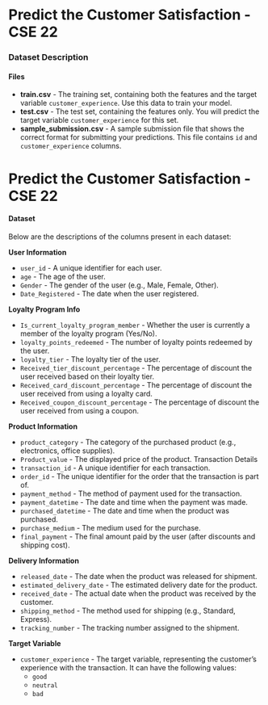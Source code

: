 # **Predict the Customer Satisfaction - CSE 22**

### Dataset Description

#### **Files**

- **train.csv** - The training set, containing both the features and the target variable `customer_experience`. Use this data to train your model.
- **test.csv** - The test set, containing the features only. You will predict the target variable `customer_experience` for this set.
- **sample_submission.csv** - A sample submission file that shows the correct format for submitting your predictions. This file contains `id` and `customer_experience` columns.

# **Predict the Customer Satisfaction - CSE 22**

#### **Dataset**

Below are the descriptions of the columns present in each dataset:

**User Information**

- `user_id` - A unique identifier for each user.
- `age` - The age of the user.
- `Gender` - The gender of the user (e.g., Male, Female, Other).
- `Date_Registered` - The date when the user registered.

**Loyalty Program Info**

- `Is_current_loyalty_program_member` - Whether the user is currently a member of the loyalty program (Yes/No).
- `loyalty_points_redeemed` - The number of loyalty points redeemed by the user.
- `loyalty_tier` - The loyalty tier of the user.
- `Received_tier_discount_percentage` - The percentage of discount the user received based on their loyalty tier.
- `Received_card_discount_percentage` - The percentage of discount the user received from using a loyalty card.
- `Received_coupon_discount_percentage` - The percentage of discount the user
  received from using a coupon.

**Product Information**

- `product_category` - The category of the purchased product (e.g., electronics, office supplies).
- `Product_value` - The displayed price of the product.
  Transaction Details
- `transaction_id` - A unique identifier for each transaction.
- `order_id` - The unique identifier for the order that the transaction is part of.
- `payment_method` - The method of payment used for the transaction.
- `payment_datetime` - The date and time when the payment was made.
- `purchased_datetime` - The date and time when the product was purchased.
- `purchase_medium` - The medium used for the purchase.
- `final_payment` - The final amount paid by the user (after discounts and shipping cost).

**Delivery Information**

- `released_date` - The date when the product was released for shipment.
- `estimated_delivery_date` - The estimated delivery date for the product.
- `received_date` - The actual date when the product was received by the customer.
- `shipping_method` - The method used for shipping (e.g., Standard, Express).
- `tracking_number` - The tracking number assigned to the shipment.

**Target Variable**

- `customer_experience` - The target variable, representing the customer’s experience with the transaction. It can have the following values:
  - `good`
  - `neutral`
  - `bad`
